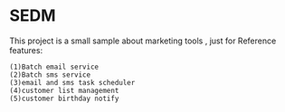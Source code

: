 SEDM
====

This project is a small sample about marketing tools ,  just for Reference
features:

```
(1)Batch email service
(2)Batch sms service
(3)email and sms task scheduler
(4)customer list management
(5)customer birthday notify

```
